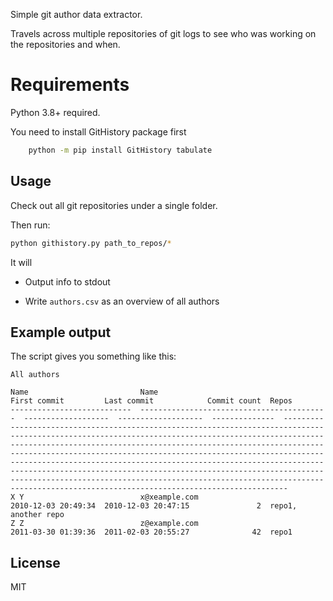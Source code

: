 Simple git author data extractor.

Travels across multiple repositories of git logs to see who was working on the repositories and when.
 
# Requirements

Python 3.8+ required.

You need to install GitHistory package first

```bash
    python -m pip install GitHistory tabulate
```

Usage
-----

Check out all git repositories under a single folder.

Then run:

```bash
python githistory.py path_to_repos/*
```

It will 

* Output info to stdout

* Write `authors.csv` as an overview of all authors

Example output
--------------

The script gives you something like this:

```
All authors

Name                         Name                                        First commit         Last commit            Commit count  Repos
---------------------------  ------------------------------------------  -------------------  -------------------  --------------  ---------------------------------------------------------------------------------------------------------------------------------------------------------------------------------------------------------------------------------------------------------------------------------------------------------------------------------------------------------------------------------------------------------------------------------------------------------------------------------------------------------------------------------------------------------------------------------
X Y                          x@xeample.com                               2010-12-03 20:49:34  2010-12-03 20:47:15               2  repo1, another repo
Z Z                          z@example.com                               2011-03-30 01:39:36  2011-02-03 20:55:27              42  repo1
```

License
-------

MIT
